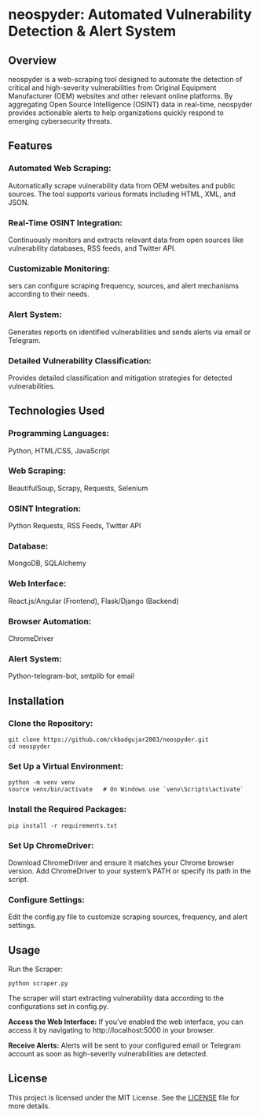 # neospyder: Automated Vulnerability Detection & Alert System
## Overview
neospyder is a web-scraping tool designed to automate the detection of critical and high-severity vulnerabilities from Original Equipment Manufacturer (OEM) websites and other relevant online platforms. By aggregating Open Source Intelligence (OSINT) data in real-time, neospyder provides actionable alerts to help organizations quickly respond to emerging cybersecurity threats.

## Features
### Automated Web Scraping: 
Automatically scrape vulnerability data from OEM websites and public sources. The tool supports various formats including HTML, XML, and JSON.
### Real-Time OSINT Integration: 
Continuously monitors and extracts relevant data from open sources like vulnerability databases, RSS feeds, and Twitter API.
### Customizable Monitoring: 
sers can configure scraping frequency, sources, and alert mechanisms according to their needs.
### Alert System: 
Generates reports on identified vulnerabilities and sends alerts via email or Telegram.
### Detailed Vulnerability Classification: 
Provides detailed classification and mitigation strategies for detected vulnerabilities.

## Technologies Used
### Programming Languages: 
Python, HTML/CSS, JavaScript
### Web Scraping: 
BeautifulSoup, Scrapy, Requests, Selenium
### OSINT Integration: 
Python Requests, RSS Feeds, Twitter API
### Database: 
MongoDB, SQLAlchemy
### Web Interface: 
React.js/Angular (Frontend), Flask/Django (Backend)
### Browser Automation: 
ChromeDriver
### Alert System: 
Python-telegram-bot, smtplib for email

## Installation
### Clone the Repository:

```
git clone https://github.com/ckbadgujar2003/neospyder.git
cd neospyder
```

### Set Up a Virtual Environment:

```
python -m venv venv
source venv/bin/activate   # On Windows use `venv\Scripts\activate`
```

### Install the Required Packages:

```
pip install -r requirements.txt
```

### Set Up ChromeDriver:

Download ChromeDriver and ensure it matches your Chrome browser version.
Add ChromeDriver to your system’s PATH or specify its path in the script.

### Configure Settings:

Edit the config.py file to customize scraping sources, frequency, and alert settings.

## Usage
Run the Scraper:

```
python scraper.py
```

The scraper will start extracting vulnerability data according to the configurations set in config.py.

**Access the Web Interface:** If you’ve enabled the web interface, you can access it by navigating to http://localhost:5000 in your browser.

**Receive Alerts:** Alerts will be sent to your configured email or Telegram account as soon as high-severity vulnerabilities are detected.

## License
This project is licensed under the MIT License. See the [LICENSE](LICENSE) file for more details.
